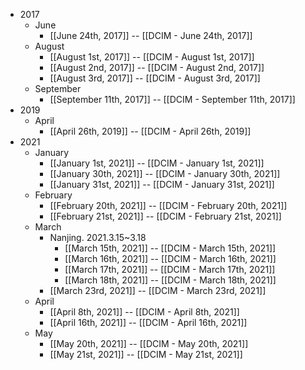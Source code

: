 - 2017
    - June
        - [[June 24th, 2017]] -- [[DCIM - June 24th, 2017]]
    - August
        - [[August 1st, 2017]] -- [[DCIM - August 1st, 2017]]
        - [[August 2nd, 2017]] -- [[DCIM - August 2nd, 2017]]
        - [[August 3rd, 2017]] -- [[DCIM - August 3rd, 2017]]
    - September
        - [[September 11th, 2017]] -- [[DCIM - September 11th, 2017]]
- 2019
    - April
        - [[April 26th, 2019]] -- [[DCIM - April 26th, 2019]]
- 2021
    - January
        - [[January 1st, 2021]] -- [[DCIM - January 1st, 2021]]
        - [[January 30th, 2021]] -- [[DCIM - January 30th, 2021]]
        - [[January 31st, 2021]] -- [[DCIM - January 31st, 2021]]
    - February
        - [[February 20th, 2021]] -- [[DCIM - February 20th, 2021]]
        - [[February 21st, 2021]] -- [[DCIM - February 21st, 2021]]
    - March
        - Nanjing. 2021.3.15~3.18
            - [[March 15th, 2021]] -- [[DCIM - March 15th, 2021]]
            - [[March 16th, 2021]] -- [[DCIM - March 16th, 2021]]
            - [[March 17th, 2021]] -- [[DCIM - March 17th, 2021]]
            - [[March 18th, 2021]] -- [[DCIM - March 18th, 2021]]
        - [[March 23rd, 2021]] -- [[DCIM - March 23rd, 2021]]
    - April
        - [[April 8th, 2021]] -- [[DCIM - April 8th, 2021]]
        - [[April 16th, 2021]] -- [[DCIM - April 16th, 2021]]
    - May
        - [[May 20th, 2021]] -- [[DCIM - May 20th, 2021]]
        - [[May 21st, 2021]] -- [[DCIM - May 21st, 2021]]
